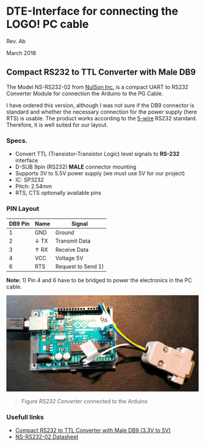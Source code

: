 # DTE-Interface for connecting the LOGO! PC cable

Rev. Ab

March 2018

## Compact RS232 to TTL Converter with Male DB9

The Model NS-RS232-02 from [NulSon Inc.](http://www.nulsom.com/) is a compact UART to RS232 Converter Module for connection the Arduino to the PG Cable. 

I have ordered this version, although I was not sure if the DB9 connector is standard and whether the necessary connection for the power supply (here RTS) is usable. The product works according to the [5-wire](https://en.wikipedia.org/wiki/RS-232#3-wire_and_5-wire_RS-232) RS232 standard. Therefore, it is well suited for our layout. 

### Specs.
- Convert TTL (Transistor-Transistor Logic) level signals to __RS-232__ interface
- D-SUB 9pin (RS232) __MALE__ connector mounting
- Supports 3V to 5.5V power supply (we must use 5V for our project)
- IC: SP3232
- Pitch: 2.54mm 
- RTS, CTS optionally available pins

### PIN Layout

DB9 Pin | Name | Signal
--- | --- | ---
1 | GND | Ground
2 | &darr; TX | Transmit Data
3 | &uarr; RX | Receive Data
4 | VCC | Voltage 5V
6 | RTS | Request to Send 1)

__Note:__ 1) Pin 4 and 6 have to be bridged to power the electronics in the PC cable. 

![alt text][RS232converter]
>Figure _RS232 Converter_ connected to the Arduino

### Usefull links
- [Compact RS232 to TTL Converter with Male DB9 (3.3V to 5V)](http://www.google.com/search?q=compact+rs232+ttl+converter+3.3v+to+5v+male "Google search")
- [NS-RS232-02 Datasheet](http://www.nulsom.com/datasheet/NS-RS232_en.pdf)

[RS232converter]: https://github.com/brickpool/logo/blob/master/extras/images/RS232_to_TTL_converter.jpg "RS232 to TTL Converter"
